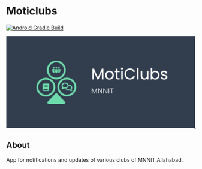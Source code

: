 # Moticlubs

[![Android Gradle Build](https://github.com/CC-MNNIT/MotiClubs/actions/workflows/gradle.yml/badge.svg)](https://github.com/CC-MNNIT/MotiClubs/actions/workflows/gradle.yml)

![motiClubs_img](scs/play_store_feature_graphic.png)̥

## About

App for notifications and updates of various clubs of MNNIT Allahabad.
